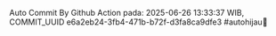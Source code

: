 Auto Commit By Github Action pada: 2025-06-26 13:33:37 WIB, COMMIT_UUID e6a2eb24-3fb4-471b-b72f-d3fa8ca9dfe3 #autohijau🗿

